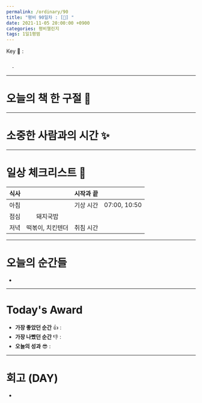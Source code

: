 ```yaml
---
permalink: /ordinary/90
title: "평비 90일차 : [🧳] "
date: 2021-11-05 20:00:00 +0900
categories: 평비챌린지
tags: 1일1평범
---  
```

Key 🔑 :  
```

  - 
```

---
# 오늘의 책 한 구절 📕

---
# 소중한 사람과의 시간 ✨


---
# 일상 체크리스트 📃

| 식사 |  | 시작과 끝 |  |
|:----:|:----:|:----:|:----:|
| 아침 |  | 기상 시간 | 07:00, 10:50 |
| 점심 | 돼지국밥 |  |  |
| 저녁 | 떡볶이, 치킨텐더 | 취침 시간 |  |

---
# 오늘의 순간들
-

---
# Today's Award
- **가장 좋았던 순간** 👍 :  
- **가장 나빴던 순간** 👎 : 
- **오늘의 성과** 😎 : 

---
# 회고 (DAY)
-
